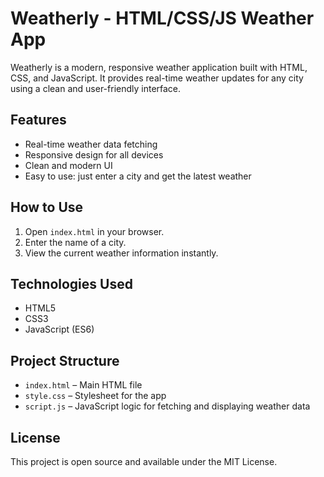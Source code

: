 # Weatherly - HTML/CSS/JS Weather App

Weatherly is a modern, responsive weather application built with HTML, CSS, and JavaScript. It provides real-time weather updates for any city using a clean and user-friendly interface.

## Features
- Real-time weather data fetching
- Responsive design for all devices
- Clean and modern UI
- Easy to use: just enter a city and get the latest weather

## How to Use
1. Open `index.html` in your browser.
2. Enter the name of a city.
3. View the current weather information instantly.

## Technologies Used
- HTML5
- CSS3
- JavaScript (ES6)

## Project Structure
- `index.html` – Main HTML file
- `style.css` – Stylesheet for the app
- `script.js` – JavaScript logic for fetching and displaying weather data

## License
This project is open source and available under the MIT License.
